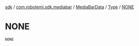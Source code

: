 [sdk](../../../index.md) / [com.robotemi.sdk.mediabar](../../index.md) / [MediaBarData](../index.md) / [Type](index.md) / [NONE](./-n-o-n-e.md)

# NONE

`NONE`